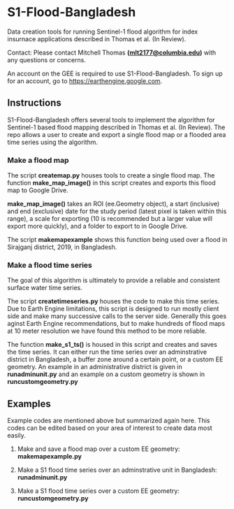 # S1-Flood-Bangladesh
Data creation tools for running Sentinel-1 flood algorithm for index insurnace applications described in Thomas et al. (In Review).

Contact: Please contact Mitchell Thomas **(mlt2177@columbia.edu)** with any questions or concerns.

An account on the GEE is required to use S1-Flood-Bangladesh. To sign up for an account, go to https://earthengine.google.com.


## Instructions
S1-Flood-Bangladesh offers several tools to implement the algorithm for Sentinel-1 based flood mapping described in Thomas et al. (In Review). 
The repo allows a user to create and export a single flood map or a flooded area time series using the algorithm.

### Make a flood map
The script **createmap.py** houses tools to create a single flood map. The function **make_map_image()** in this script creates and exports this flood map to Google Drive. 

**make_map_image()** takes an ROI (ee.Geometry object), a start (inclusive) and end (exclusive) date for the study period (latest pixel is taken within this range),
a scale for exporting (10 is recommended but a larger value will export more quickly), and a folder to export to in Google Drive.

The script **makemapexample** shows this function being used over a flood in Sirajganj district, 2019, in Bangladesh.

### Make a flood time series
The goal of this algorithm is ultimately to provide a reliable and consistent surface water time series. 

The script **createtimeseries.py** houses the code to make this time series. Due to Earth Engine limitations, this script is designed
to run mostly client side and make many successive calls to the server side. Generally this goes aginst Earth Engine recommendations,
but to make hundreds of flood maps at 10 meter resolution we have found this method to be more reliable.

The function **make_s1_ts()** is housed in this script and creates and saves the time series. It can either run the time series over an adminstrative district in Bangladesh,
a buffer zone around a certain point, or a custom EE geometry. An example in an administrative district is given in **runadminunit.py** and an example on a custom geometry is
shown in **runcustomgeometry.py**



## Examples
Example codes are mentioned above but summarized again here. This codes can be edited based on your area of interest to create data most easily.

1. Make and save a flood map over a custom EE geometry: **makemapexample.py**

2. Make a S1 flood time series over an adminstrative unit in Bangladesh: **runadminunit.py**

3. Make a S1 flood time series over a custom EE geometry: **runcustomgeometry.py**




